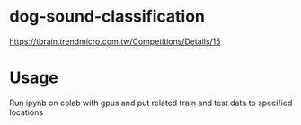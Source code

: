 # dog-sound-classification
https://tbrain.trendmicro.com.tw/Competitions/Details/15

# Usage
Run ipynb on colab with gpus and put related train and test data to specified locations
